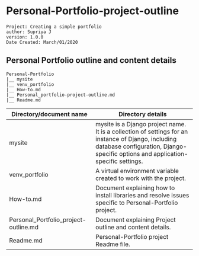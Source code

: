 # Personal-Portfolio-project-outline

```
Project: Creating a simple portfolio
author: Supriya J
version: 1.0.0
Date Created: March/01/2020
```

## Personal Portfolio outline and content details

```
Personal-Portfolio
|__ mysite
|__ venv_portfolio
|__ How-to.md
|__ Personal_portfolio-project-outline.md
|__ Readme.md
```

| Directory/document name | Directory details |
|-------------|----------------|
| mysite | mysite is a Django project name. It is a collection of settings for an instance of Django, including database configuration, Django-specific options and application-specific settings.|
| venv_portfolio | A virtual environment variable created to work with the project. |
| How-to.md | Document explaining how to install libraries and resolve issues specific to Personal-Portfolio project. |
| Personal_Portfolio_project-outline.md | Document explaining Project outline and content details. |
| Readme.md | Personal-Portfolio project Readme file. |
